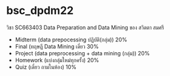 # bsc_dpdm22
วิชา SC663403 Data Preparation and Data Mining ของ สวิตตา สมศรี

* Midterm (data prepocessing ปฎิบัติ(กลุ่ม)) 20%
* Final (ทฤษฎี Data Mining เดี่ยว 30%
* Project (data preprocessing + data mining (กลุ่ม)) 20%
* Homework (แบ่งกลุ่มใหม่ทุกครั้ง) 20%
* Quiz (เดี่ยว ถามในห้อง) 10%
